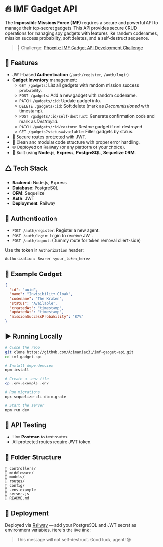 # 🔥 IMF Gadget API

The **Impossible Missions Force (IMF)** requires a secure and powerful API to manage their top-secret gadgets. This API provides secure CRUD operations for managing spy gadgets with features like random codenames, mission success probability, soft deletes, and a self-destruct sequence.

> 💼 Challenge: [Phoenix: IMF Gadget API Development Challenge](https://upraised.co)

## 🚀 Features

- JWT-based **Authentication** (`/auth/register`, `/auth/login`)
- **Gadget Inventory** management:
  - `GET /gadgets`: List all gadgets with random mission success probability.
  - `POST /gadgets`: Add a new gadget with random codename.
  - `PATCH /gadgets/:id`: Update gadget info.
  - `DELETE /gadgets/:id`: Soft delete (mark as *Decommissioned* with timestamp).
  - `POST /gadgets/:id/self-destruct`: Generate confirmation code and mark as *Destroyed*.
  - `PATCH /gadgets/:id/restore`: Restore gadget if not destroyed.
  - `GET /gadgets?status=Available`: Filter gadgets by status.
- 🎯 Secure routes protected with JWT.
- 🧪 Clean and modular code structure with proper error handling.
- 🌐 Deployed on Railway (or any platform of your choice).
- 💠 Built using **Node.js**, **Express**, **PostgreSQL**, **Sequelize ORM**.

## 🛆 Tech Stack

- **Backend**: Node.js, Express
- **Database**: PostgreSQL
- **ORM**: Sequelize
- **Auth**: JWT
- **Deployment**: Railway

## 🔐 Authentication

- `POST /auth/register`: Register a new agent.
- `POST /auth/login`: Login to receive JWT.
- `POST /auth/logout`: (Dummy route for token removal client-side)

Use the token in `Authorization` header:
```
Authorization: Bearer <your_token_here>
```

## 📘 Example Gadget

```json
{
  "id": "uuid",
  "name": "Invisibility Cloak",
  "codename": "The Kraken",
  "status": "Available",
  "createdAt": "timestamp",
  "updatedAt": "timestamp",
  "missionSuccessProbability": "87%"
}
```

## ▶️ Running Locally

```bash
# Clone the repo
git clone https://github.com/Adimaniac31/imf-gadget-api.git
cd imf-gadget-api

# Install dependencies
npm install

# Create a .env file
cp .env.example .env

# Run migrations
npx sequelize-cli db:migrate

# Start the server
npm run dev
```

## 🔪 API Testing

- Use **Postman** to test routes.
- All protected routes require JWT token.

## 📂 Folder Structure

```
🔼 controllers/
🔼 middleware/
🔼 models/
🔼 routes/
🔼 config/
🔼 .env.example
🔼 server.js
🔼 README.md
```

## 🛄 Deployment

Deployed via [Railway](https://railway.app/) — add your PostgreSQL and JWT secret as environment variables.
Here's the live link : 

> This message will not self-destruct. Good luck, agent! 😎

